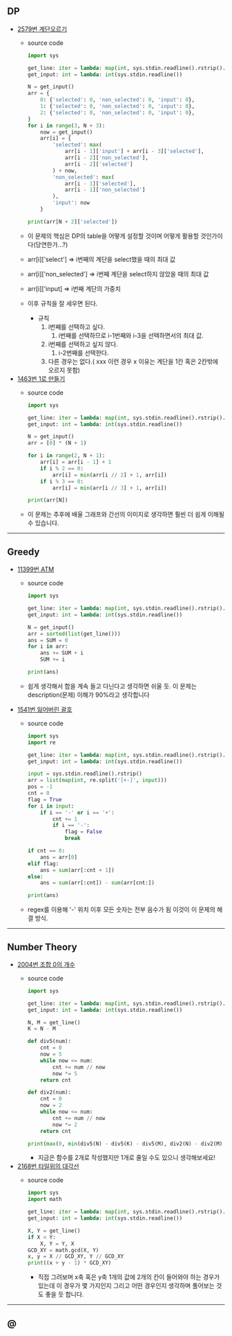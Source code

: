 ## DP

- [2579번 계단오르기](https://www.acmicpc.net/problem/2579)
    - source code

        ```python
        import sys

        get_line: iter = lambda: map(int, sys.stdin.readline().rstrip().split())
        get_input: int = lambda: int(sys.stdin.readline())

        N = get_input()
        arr = {
            0: {'selected': 0, 'non_selected': 0, 'input': 0},
            1: {'selected': 0, 'non_selected': 0, 'input': 0},
            2: {'selected': 0, 'non_selected': 0, 'input': 0},
        }
        for i in range(3, N + 3):
            now = get_input()
            arr[i] = {
                'selected': max(
                    arr[i - 1]['input'] + arr[i - 3]['selected'], 
                    arr[i - 2]['non_selected'],
                    arr[i - 2]['selected']
                ) + now,
                'non_selected': max(
                    arr[i - 1]['selected'], 
                    arr[i - 1]['non_selected']
                ),
                'input': now
            }

        print(arr[N + 2]['selected'])
        ```

    - 이 문제의 핵심은 DP의 table을 어떻게 설정할 것이며 어떻게 활용할 것인가이다(당연한가...?)
    - arr[i]['select'] ⇒ i번째의 계단을 select했을 때의 최대 값
    - arr[i]['non_selected'] ⇒ i번째 계단을 select하지 않았을 때의 최대 값
    - arr[i]['input] ⇒ i번째 계단의 가중치
    - 이후 규칙을 잘 세우면 된다.
        - 규칙
            1. i번째를 선택하고 싶다.
                1. i번째를 선택하므로 i-1번째와 i-3을 선택하면서의 최대 값.
            2. i번째를 선택하고 싶지 않다.
                1. i-2번째를 선택한다.
            3. 다른 경우는 없다.( xxx 이런 경우 x 이유는 계단을 1칸 혹은 2칸밖에 오르지 못함)
- [1463번 1로 만들기](https://www.acmicpc.net/problem/1463)
    - source code

        ```python
        import sys

        get_line: iter = lambda: map(int, sys.stdin.readline().rstrip().split())
        get_input: int = lambda: int(sys.stdin.readline())

        N = get_input()
        arr = [0] * (N + 1)

        for i in range(2, N + 1):
            arr[i] = arr[i - 1] + 1
            if i % 2 == 0:
                arr[i] = min(arr[i // 2] + 1, arr[i])
            if i % 3 == 0:
                arr[i] = min(arr[i // 3] + 1, arr[i])

        print(arr[N])
        ```

    - 이 문제는 추후에 배울 그래프와 간선의 이미지로 생각하면 훨씬 더 쉽게 이해될 수 있습니다.

---

## Greedy

- [11399번 ATM](https://www.acmicpc.net/problem/11399)
    - source code

        ```python
        import sys

        get_line: iter = lambda: map(int, sys.stdin.readline().rstrip().split())
        get_input: int = lambda: int(sys.stdin.readline())

        N = get_input()
        arr = sorted(list(get_line()))
        ans = SUM = 0
        for i in arr:
            ans += SUM + i
            SUM += i

        print(ans)
        ```

    - 쉽게 생각해서 합을 계속 들고 다닌다고 생각하면 쉬울 듯. 이 문제는 description(문제) 이해가 90%라고 생각합니다
- [1541번 잃어버린 괄호](https://www.acmicpc.net/problem/1541)
    - source code

        ```python
        import sys
        import re

        get_line: iter = lambda: map(int, sys.stdin.readline().rstrip().split())
        get_input: int = lambda: int(sys.stdin.readline())

        input = sys.stdin.readline().rstrip()
        arr = list(map(int, re.split('[+-]', input)))
        pos = -1
        cnt = 0
        flag = True
        for i in input:
            if i == '-' or i == '+':
                cnt += 1
                if i == '-':
                    flag = False
                    break

        if cnt == 0:
            ans = arr[0]
        elif flag:
            ans = sum(arr[:cnt + 1])
        else:
            ans = sum(arr[:cnt]) - sum(arr[cnt:])

        print(ans)
        ```

    - regex를 이용해 '-' 위치 이후 모든 숫자는 전부 음수가 됨 이것이 이 문제의 해결 방식.

---

## Number Theory

- [2004번 조합 0의 개수](https://www.acmicpc.net/problem/2004)
    - source code

        ```python
        import sys

        get_line: iter = lambda: map(int, sys.stdin.readline().rstrip().split())
        get_input: int = lambda: int(sys.stdin.readline())

        N, M = get_line()
        K = N - M

        def div5(num):
            cnt = 0
            now = 5
            while now <= num:
                cnt += num // now
                now *= 5
            return cnt

        def div2(num):
            cnt = 0
            now = 2
            while now <= num:
                cnt += num // now
                now *= 2
            return cnt

        print(max(0, min(div5(N) - div5(K) - div5(M), div2(N) - div2(M) - div2(K))))
        ```

        - 지금은 함수를 2개로 작성했지만 1개로 줄일 수도 있으니 생각해보세요!
- [2168번 타일위의 대각선](https://www.acmicpc.net/problem/2168)
    - source code

        ```python
        import sys
        import math

        get_line: iter = lambda: map(int, sys.stdin.readline().rstrip().split())
        get_input: int = lambda: int(sys.stdin.readline())

        X, Y = get_line()
        if X < Y:
            X, Y = Y, X
        GCD_XY = math.gcd(X, Y)
        x, y = X // GCD_XY, Y // GCD_XY
        print((x + y - 1) * GCD_XY)
        ```

        - 직접 그려보며 x축 혹은 y축 1개의 값에 2개의 칸이 들어와야 하는 경우가 있는데 이 경우가 몇 가지인지 그리고 어떤 경우인지 생각하며 풀어보는 것도 좋을 듯 합니다.

---

## @